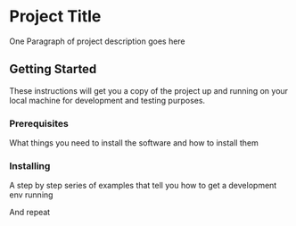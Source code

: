 # Project Title

One Paragraph of project description goes here

## Getting Started

These instructions will get you a copy of the project up and running on your local machine for development and testing purposes. 

### Prerequisites

What things you need to install the software and how to install them

### Installing

A step by step series of examples that tell you how to get a development env running

And repeat